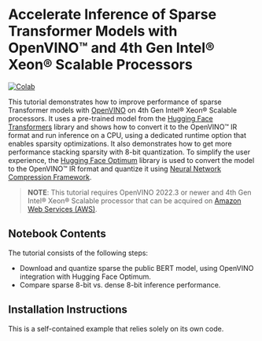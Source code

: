 # Accelerate Inference of Sparse Transformer Models with OpenVINO™ and 4th Gen Intel&reg; Xeon&reg; Scalable Processors
[![Colab](https://colab.research.google.com/assets/colab-badge.svg)](https://colab.research.google.com/github/igor-davidyuk/openvino_notebooks/blob/colab-support-stage-1/notebooks/116-sparsity-optimization/116-sparsity-optimization.ipynb)

This tutorial demonstrates how to improve performance of sparse Transformer models with [OpenVINO](https://docs.openvino.ai/) on 4th Gen Intel&reg; Xeon&reg; Scalable processors. It uses a pre-trained model from the [Hugging Face Transformers](https://huggingface.co/docs/transformers/index) library and shows how to convert it to the OpenVINO™ IR format and run inference on a CPU, using a dedicated runtime option that enables sparsity optimizations. It also demonstrates how to get more performance stacking sparsity with 8-bit quantization. To simplify the user experience, the [Hugging Face Optimum](https://huggingface.co/docs/optimum) library is used to convert the model to the OpenVINO™ IR format and quantize it using [Neural Network Compression Framework](https://github.com/openvinotoolkit/nncf).

>**NOTE**: This tutorial requires OpenVINO 2022.3 or newer and 4th Gen Intel&reg; Xeon&reg; Scalable processor that can be acquired on [Amazon Web Services (AWS)](https://aws.amazon.com/ec2/instance-types/r7iz/).

## Notebook Contents

The tutorial consists of the following steps:

- Download and quantize sparse the public BERT model, using OpenVINO integration with Hugging Face Optimum.
- Compare sparse 8-bit vs. dense 8-bit inference performance.

## Installation Instructions

This is a self-contained example that relies solely on its own code.
